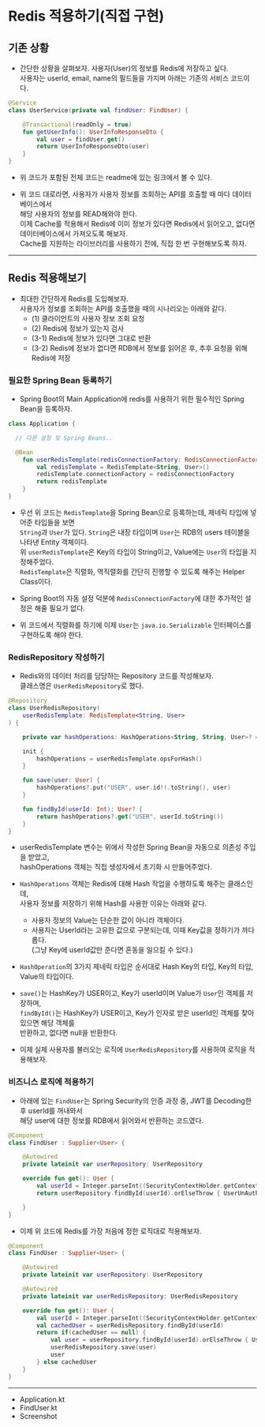 # Redis 적용하기(직접 구현)

<h2>기존 상황</h2>

- 간단한 상황을 살펴보자. 사용자(User)의 정보를 Redis에 저장하고 싶다.  
  사용자는 userId, email, name의 필드들을 가지며 아래는 기존의 서비스 코드이다.

```kt
@Service
class UserService(private val findUser: FindUser) {

    @Transactional(readOnly = true)
    fun getUserInfo(): UserInfoResponseDto {
        val user = findUser.get()
        return UserInfoResponseDto(user)
    }
}
```

- 위 코드가 포함된 전체 코드는 readme에 있는 링크에서 볼 수 있다.

- 위 코드 대로라면, 사용자가 사용자 정보를 조회하는 API를 호출할 때 마다 데이터베이스에서  
 해당 사용자의 정보를 READ해와야 한다.  
 이제 Cache를 적용해서 Redis에 이미 정보가 있다면 Redis에서 읽어오고, 없다면 데이터베이스에서 가져오도록 해보자.  
 Cache를 지원하는 라이브러리를 사용하기 전에, 직접 한 번 구현해보도록 하자.
<hr/>

<h2>Redis 적용해보기</h2>

- 최대한 간단하게 Redis를 도입해보자.  
  사용자가 정보를 조회하는 API를 호출했을 때의 시나리오는 아래와 같다.
  - (1) 클라이언트의 사용자 정보 조회 요청
  - (2) Redis에 정보가 있는지 검사
  - (3-1) Redis에 정보가 있다면 그대로 반환
  - (3-2) Redis에 정보가 없다면 RDB에서 정보를 읽어온 후, 추후 요청을 위해 Redis에 저장

<h3>필요한 Spring Bean 등록하기</h3>

- Spring Boot의 Main Application에 redis를 사용하기 위한 필수적인 Spring Bean을 등록하자.

```kt
class Application {

  // 다른 설정 및 Spring Beans..

  @Bean
    fun userRedisTemplate(redisConnectionFactory: RedisConnectionFactory): RedisTemplate<String, User> {
        val redisTemplate = RedisTemplate<String, User>()
        redisTemplate.connectionFactory = redisConnectionFactory
        return redisTemplate
    }
}
```

- 우선 위 코드는 `RedisTemplate`을 Spring Bean으로 등록하는데, 제네릭 타입에 넣어준 타입들을 보면  
  `String`과 `User`가 있다. `String`은 내장 타입이며 `User`는 RDB의 users 테이블을 나타낸 Entity 객체이다.  
  위 `userRedisTemplate`은 Key의 타입이 String이고, Value에는 `User`의 타입을 지정해주었다.  
  `RedisTemplate`은 직렬화, 역직렬화를 간단히 진행할 수 있도록 해주는 Helper Class이다.

- Spring Boot의 자동 설정 덕분에 `RedisConnectionFactory`에 대한 추가적인 설정은 해줄 필요가 없다.

- 위 코드에서 직렬화를 하기에 이제 `User`는 `java.io.Serializable` 인터페이스를 구현하도록 해야 한다.

<h3>RedisRepository 작성하기</h3>

- Redis와의 데이터 처리를 담당하는 Repository 코드를 작성해보자.  
  클래스명은 `UserRedisRepository`로 했다.

```kt
@Repository
class UserRedisRepository(
    userRedisTemplate: RedisTemplate<String, User>
) {

    private var hashOperations: HashOperations<String, String, User>? = null

    init {
        hashOperations = userRedisTemplate.opsForHash()
    }

    fun save(user: User) {
        hashOperations?.put("USER", user.id!!.toString(), user)
    }

    fun findById(userId: Int): User? {
        return hashOperations?.get("USER", userId.toString())
    }
}
```

- userRedisTemplate 변수는 위에서 작성한 Spring Bean을 자동으로 의존성 주입을 받았고,  
  hashOperations 객체는 직접 생성자에서 초기화 시 만들어주었다.

- `HashOperations` 객체는 Redis에 대해 Hash 작업을 수행하도록 해주는 클래스인데,  
  사용자 정보를 저장하기 위해 Hash를 사용한 이유는 아래와 같다.

  - 사용자 정보의 Value는 단순한 값이 아니라 객체이다.
  - 사용자는 UserId라는 고유한 값으로 구분되는데, 이때 Key값을 정하기가 까다롭다.  
    (그냥 Key에 userId값만 준다면 혼동을 일으킬 수 있다.)

- `HashOperation`의 3가지 제네릭 타입은 순서대로 Hash Key의 타입, Key의 타입, Value의 타입이다.

- `save()`는 HashKey가 USER이고, Key가 userId이며 Value가 `User`인 객체를 저장하며,  
  `findById()`는 HashKey가 USER이고, Key가 인자로 받은 userId인 객체를 찾아 있으면 해당 객체를  
  반환하고, 없다면 null을 반환한다.

- 이제 실제 사용자를 불러오는 로직에 `UserRedisRepository`를 사용하여 로직을 적용해보자.

<h3>비즈니스 로직에 적용하기</h3>

- 아래에 있는 `FindUser`는 Spring Security의 인증 과정 중, JWT를 Decoding한 후 userId를 꺼내와서  
  해당 user에 대한 정보를 RDB에서 읽어와서 반환하는 코드였다.

```kt
@Component
class FindUser : Supplier<User> {

    @Autowired
    private lateinit var userRepository: UserRepository

    override fun get(): User {
        val userId = Integer.parseInt((SecurityContextHolder.getContext().authentication.principal as UserDetailsImpl).username)
        return userRepository.findById(userId).orElseThrow { UserUnAuthorizedException() }

    }
}
```

- 이제 위 코드에 Redis를 가장 처음에 정한 로직대로 적용해보자.

```kt
@Component
class FindUser : Supplier<User> {

    @Autowired
    private lateinit var userRepository: UserRepository

    @Autowired
    private lateinit var userRedisRepository: UserRedisRepository

    override fun get(): User {
        val userId = Integer.parseInt((SecurityContextHolder.getContext().authentication.principal as UserDetailsImpl).username)
        val cachedUser = userRedisRepository.findById(userId)
        return if(cachedUser == null) {
            val user = userRepository.findById(userId).orElseThrow { UserUnAuthorizedException() }
            userRedisRepository.save(user)
            user
        } else cachedUser
    }
}
```

<hr/>

- Application.kt
- FindUser.kt
- Screenshot
